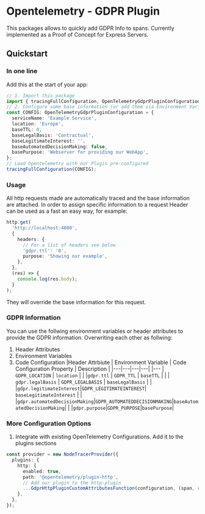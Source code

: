 # Opentelemetry - GDPR Plugin

This packages allows to quickly add GDPR Info to spans.
Currently implemented as a Proof of Concept for Express Servers.

## Quickstart

### In one line

Add this at the start of your app:

```typescript
// 1. Import this package
import { tracingFullConfiguration, OpenTelemetryGdprPluginConfiguration } from 'opentelemetry-plugin-gdpr';
// 2. Configure some base information (or add them via Environment Variables, see below)
const CONFIG: OpenTelemetryGdprPluginConfiguration = {
  serviceName: 'Example Service',
  location: 'Europe',
  baseTTL: 0,
  baseLegalBasis: 'Contractual',
  baseLegitimateInterest: '',
  baseAutomatedDecisionMaking: false,
  basePurpose: 'Webserver for providing our WebApp',
};
// Load Opentelemetry with our Plugin pre-configured
tracingFullConfiguration(CONFIG);
```

### Usage

All http requests made are automatically traced and the base information are attached. In order to assign specific information to a request Header can be used as a fast an easy way, for example:

```typescript
http.get(
  'http://localhost:4000',
  {
    headers: {
      // For a list of headers see below
      'gdpr.ttl': '0',
      purpose: 'Showing our example',
    },
  },
  (res) => {
    console.log(res.body);
  }
);
```

They will override the base information for this request.

### GDPR Information

You can use the follwing environment variables or header attributes to provide the GDPR information. Overwriting each other as follwing:

1. Header Attributes
2. Environment Variables
3. Code Configuration
   |Header Attrbiute | Environment Variable | Code Configuration Property | Description |
   |---|---|---|---|
   |--- | `GDPR_LOCATION` | `location` | |
   |`gdpr.ttl` | `GDPR_TTL` | `baseTTL` | |
   | `gdpr.legalBasis` | `GDPR_LEGALBASIS` | `baseLegalBasis` | |
   |`gdpr.legitimateInterest`|`GDPR_LEGITIMATEINTEREST`| `baseLegitimateInterest` | |
   |`gdpr.automatedDecisionMaking`|`GDPR_AUTOMATEDDECISIONMAKING`|`baseAutomatedDecisionMaking`| |
   |`gdpr.purpose`|`GDPR_PURPOSE`|`basePurpose`|

### More Configuration Options

1. Integrate with existing OpenTelemetry Configurations.
   Add it to the plugins sections

```typescript
const provider = new NodeTracerProvider({
  plugins: {
    http: {
      enabled: true,
      path: '@opentelemetry/plugin-http',
      // Add our plugin to the http-plugin
      ...GdprHttpPluginCustomAttributesFunction(configuration, (span, request, response) => {}),
    },
  },
});
```
